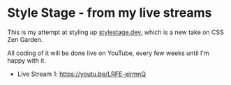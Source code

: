 # Style Stage - from my live streams

This is my attempt at styling up [stylestage.dev](https://stylestage.dev/), which is a new take on CSS Zen Garden.

All coding of it will be done live on YouTube, every few weeks until I'm happy with it.

- Live Stream 1: https://youtu.be/LRFE-xirmnQ
